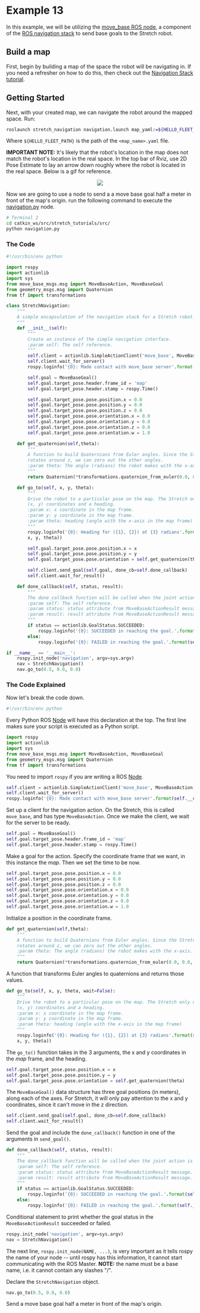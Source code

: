 # Example 13

In this example, we will be utilizing the [move_base ROS node](http://wiki.ros.org/move_base), a component of the [ROS navigation stack](http://wiki.ros.org/navigation?distro=melodic) to send base goals to the Stretch robot.

## Build a map

First, begin by building a map of the space the robot will be navigating in. If you need a refresher on how to do this, then check out the [Navigation Stack tutorial](navigation_stack.md).

## Getting Started

Next, with your created map, we can navigate the robot around the mapped space. Run:

```bash
roslaunch stretch_navigation navigation.launch map_yaml:=${HELLO_FLEET_PATH}/maps/<map_name>.yaml
```
Where `${HELLO_FLEET_PATH}` is the path of the `<map_name>.yaml` file.

**IMPORTANT NOTE:** It's likely that the robot's location in the map does not match the robot's location in the real space. In the top bar of Rviz, use 2D Pose Estimate to lay an arrow down roughly where the robot is located in the real space. Below is a gif for reference.

<p align="center">
  <img src="images/2D_pose_estimate.gif"/>
</p>

Now we are going to use a node to send a a move base goal half a meter in front of the map's origin. run the following command to execute the [navigation.py](https://github.com/hello-robot/stretch_tutorials/blob/main/src/navigation.py) node.

```bash
# Terminal 2
cd catkin_ws/src/stretch_tutorials/src/
python navigation.py
```

### The Code

```python
#!/usr/bin/env python

import rospy
import actionlib
import sys
from move_base_msgs.msg import MoveBaseAction, MoveBaseGoal
from geometry_msgs.msg import Quaternion
from tf import transformations

class StretchNavigation:
    """
    A simple encapsulation of the navigation stack for a Stretch robot.
    """
    def __init__(self):
        """
        Create an instance of the simple navigation interface.
        :param self: The self reference.
        """
        self.client = actionlib.SimpleActionClient('move_base', MoveBaseAction)
        self.client.wait_for_server()
        rospy.loginfo('{0}: Made contact with move_base server'.format(self.__class__.__name__))

        self.goal = MoveBaseGoal()
        self.goal.target_pose.header.frame_id = 'map'
        self.goal.target_pose.header.stamp = rospy.Time()

        self.goal.target_pose.pose.position.x = 0.0
        self.goal.target_pose.pose.position.y = 0.0
        self.goal.target_pose.pose.position.z = 0.0
        self.goal.target_pose.pose.orientation.x = 0.0
        self.goal.target_pose.pose.orientation.y = 0.0
        self.goal.target_pose.pose.orientation.z = 0.0
        self.goal.target_pose.pose.orientation.w = 1.0

    def get_quaternion(self,theta):
        """
        A function to build Quaternians from Euler angles. Since the Stretch only
        rotates around z, we can zero out the other angles.
        :param theta: The angle (radians) the robot makes with the x-axis.
        """
        return Quaternion(*transformations.quaternion_from_euler(0.0, 0.0, theta))

    def go_to(self, x, y, theta):
        """
        Drive the robot to a particular pose on the map. The Stretch only needs
        (x, y) coordinates and a heading.
        :param x: x coordinate in the map frame.
        :param y: y coordinate in the map frame.
        :param theta: heading (angle with the x-axis in the map frame)
        """
        rospy.loginfo('{0}: Heading for ({1}, {2}) at {3} radians'.format(self.__class__.__name__,
        x, y, theta))

        self.goal.target_pose.pose.position.x = x
        self.goal.target_pose.pose.position.y = y
        self.goal.target_pose.pose.orientation = self.get_quaternion(theta)

        self.client.send_goal(self.goal, done_cb=self.done_callback)
        self.client.wait_for_result()

    def done_callback(self, status, result):
        """
        The done_callback function will be called when the joint action is complete.
        :param self: The self reference.
        :param status: status attribute from MoveBaseActionResult message.
        :param result: result attribute from MoveBaseActionResult message.
        """
        if status == actionlib.GoalStatus.SUCCEEDED:
            rospy.loginfo('{0}: SUCCEEDED in reaching the goal.'.format(self.__class__.__name__))
        else:
            rospy.loginfo('{0}: FAILED in reaching the goal.'.format(self.__class__.__name__))

if __name__ == '__main__':
    rospy.init_node('navigation', argv=sys.argv)
    nav = StretchNavigation()
    nav.go_to(0.5, 0.0, 0.0)
```

### The Code Explained
Now let's break the code down.

```python
#!/usr/bin/env python
```
Every Python ROS [Node](http://wiki.ros.org/Nodes) will have this declaration at the top. The first line makes sure your script is executed as a Python script.

```python
import rospy
import actionlib
import sys
from move_base_msgs.msg import MoveBaseAction, MoveBaseGoal
from geometry_msgs.msg import Quaternion
from tf import transformations
```
You need to import `rospy` if you are writing a ROS [Node](http://wiki.ros.org/Nodes).

```python
self.client = actionlib.SimpleActionClient('move_base', MoveBaseAction)
self.client.wait_for_server()
rospy.loginfo('{0}: Made contact with move_base server'.format(self.__class__.__name__))
```
Set up a client for the navigation action. On the Stretch, this is called `move_base`, and has type `MoveBaseAction`.  Once we make the client, we wait for the server to be ready.

```python
self.goal = MoveBaseGoal()
self.goal.target_pose.header.frame_id = 'map'
self.goal.target_pose.header.stamp = rospy.Time()
```
Make a goal for the action. Specify the coordinate frame that we want, in this instance the *map*. Then we set the time to be now.

```python  
self.goal.target_pose.pose.position.x = 0.0
self.goal.target_pose.pose.position.y = 0.0
self.goal.target_pose.pose.position.z = 0.0
self.goal.target_pose.pose.orientation.x = 0.0
self.goal.target_pose.pose.orientation.y = 0.0
self.goal.target_pose.pose.orientation.z = 0.0
self.goal.target_pose.pose.orientation.w = 1.0
```
Initialize a position in the coordinate frame.

```python
def get_quaternion(self,theta):
    """
    A function to build Quaternians from Euler angles. Since the Stretch only
    rotates around z, we can zero out the other angles.
    :param theta: The angle (radians) the robot makes with the x-axis.
    """
    return Quaternion(*transformations.quaternion_from_euler(0.0, 0.0, theta))
```
A function that transforms Euler angles to quaternions and returns those values.

```python
def go_to(self, x, y, theta, wait=False):
    """
    Drive the robot to a particular pose on the map. The Stretch only needs
    (x, y) coordinates and a heading.
    :param x: x coordinate in the map frame.
    :param y: y coordinate in the map frame.
    :param theta: heading (angle with the x-axis in the map frame)
    """
    rospy.loginfo('{0}: Heading for ({1}, {2}) at {3} radians'.format(self.__class__.__name__,
    x, y, theta))
```
The `go_to()` function takes in the 3 arguments, the x and y coordinates in the *map* frame, and the heading.

```python
self.goal.target_pose.pose.position.x = x
self.goal.target_pose.pose.position.y = y
self.goal.target_pose.pose.orientation = self.get_quaternion(theta)
```
The `MoveBaseGoal()` data structure has three goal positions (in meters), along each of the axes. For Stretch, it will only pay attention to the x and y coordinates, since it can't move in the z direction.

```python
self.client.send_goal(self.goal, done_cb=self.done_callback)
self.client.wait_for_result()
```
Send the goal and include the `done_callback()` function in one of the arguments in `send_goal()`.

```python
def done_callback(self, status, result):
    """
    The done_callback function will be called when the joint action is complete.
    :param self: The self reference.
    :param status: status attribute from MoveBaseActionResult message.
    :param result: result attribute from MoveBaseActionResult message.
    """
    if status == actionlib.GoalStatus.SUCCEEDED:
        rospy.loginfo('{0}: SUCCEEDED in reaching the goal.'.format(self.__class__.__name__))
    else:
        rospy.loginfo('{0}: FAILED in reaching the goal.'.format(self.__class__.__name__))
```
Conditional statement to print whether the goal status in the `MoveBaseActionResult` succeeded or failed.

```python
rospy.init_node('navigation', argv=sys.argv)
nav = StretchNavigation()
```
The next line, `rospy.init_node(NAME, ...)`, is very important as it tells rospy the name of your node -- until rospy has this information, it cannot start communicating with the ROS Master. **NOTE:** the name must be a base name, i.e. it cannot contain any slashes "/".

Declare the `StretchNavigation` object.

```python
nav.go_to(0.5, 0.0, 0.0)
```
Send a move base goal half a meter in front of the map's origin.
